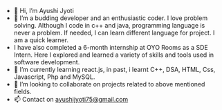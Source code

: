 - 👋 Hi, I’m Ayushi Jyoti
- 👀 I’m a budding developer and an enthusiastic coder. I love problem solving. Although I code in c++ and java, programming language is never a problem. If needed, I can learn different language for project. I am a quick learner.
- I have also completed a 6-month internship at OYO Rooms as a SDE Intern. Here I explored and learned a variety of skills and tools used in software development.
- 🌱 I’m currently learning react.js, in past, i learnt C++, DSA, HTML, Css, Javascript, Php and MySQL. 
- 💞️ I’m looking to collaborate on projects related to above mentioned fields. 
- 📫 Contact on ayushijyoti75@gmail.com

<!---
youknowme12/youknowme12 is a ✨ special ✨ repository because its `README.md` (this file) appears on your GitHub profile.
You can click the Preview link to take a look at your changes.
--->

